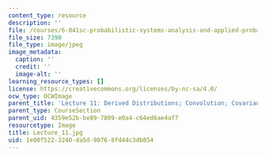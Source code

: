 ```yaml
---
content_type: resource
description: ''
file: /courses/6-041sc-probabilistic-systems-analysis-and-applied-probability-fall-2013/1e00f5223240da5d90768fd44c3db854_Lecture_11.jpg
file_size: 7390
file_type: image/jpeg
image_metadata:
  caption: ''
  credit: ''
  image-alt: ''
learning_resource_types: []
license: https://creativecommons.org/licenses/by-nc-sa/4.0/
ocw_type: OCWImage
parent_title: 'Lecture 11: Derived Distributions; Convolution; Covariance and Correlation'
parent_type: CourseSection
parent_uid: 4359e52b-be89-7809-e0a4-c64ed6ae4af7
resourcetype: Image
title: Lecture_11.jpg
uid: 1e00f522-3240-da5d-9076-8fd44c3db854
---
```

